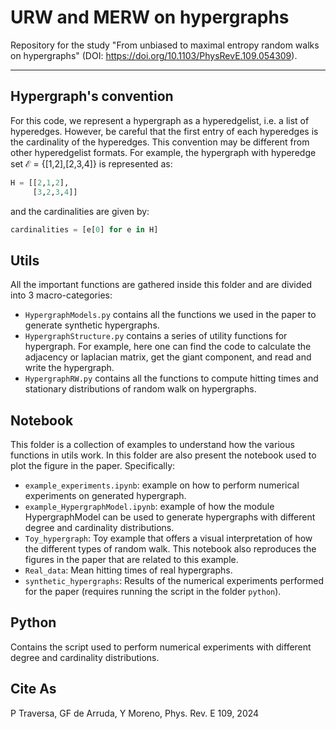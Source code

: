 # URW and MERW on hypergraphs
Repository for the study "From unbiased to maximal entropy random walks on hypergraphs" (DOI: https://doi.org/10.1103/PhysRevE.109.054309).
***
## Hypergraph's convention
For this code, we represent a hypergraph as a hyperedgelist, i.e. a list of hyperedges. However, be careful that the first entry of each hyperedges is the cardinality of the hyperedges. This convention may be different from other hyperedgelist formats.
For example, the hypergraph with hyperedge set $\mathcal{E}$ = {[1,2],[2,3,4]} is represented as:
```python
H = [[2,1,2],
     [3,2,3,4]]
```
and the cardinalities are given by: 
```python
cardinalities = [e[0] for e in H]
```
## Utils
All the important functions are gathered inside this folder and are divided into 3 macro-categories:

* `HypergraphModels.py` contains all the functions we used in the paper to generate synthetic hypergraphs.
* `HypergraphStructure.py` contains a series of utility functions for hypergraph. For example, here one can find the code to calculate the adjacency or laplacian matrix, get the giant component, and read and write the hypergraph.
* `HypergraphRW.py` contains all the functions to compute hitting times and stationary distributions of random walk on hypergraphs.

## Notebook
This folder is a collection of examples to understand how the various functions in utils work. In this folder are also present the notebook used to plot the figure in the paper. Specifically:

* `example_experiments.ipynb`: example on how to perform numerical experiments on generated hypergraph.
* `example_HypergraphModel.ipynb`: example of how the module HypergraphModel can be used to generate hypergraphs with different degree and cardinality distributions.
* `Toy_hypergraph`: Toy example that offers a visual interpretation of how the different types of random walk. This notebook also reproduces the figures in the paper that are related to this example.
* `Real_data`: Mean hitting times of real hypergraphs.
* `synthetic_hypergraphs`: Results of the numerical experiments performed for the paper (requires running the script in the folder `python`).

## Python
Contains the script used to perform numerical experiments with different degree and cardinality distributions.

## Cite As
P Traversa, GF de Arruda, Y Moreno, Phys. Rev. E 109, 2024
